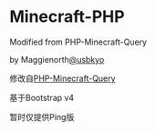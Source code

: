 # Minecraft-PHP
Modified from PHP-Minecraft-Query

by Maggienorth[@usbkyo](https://github.com/usbkyo)


修改自[PHP-Minecraft-Query](https://github.com/xPaw/PHP-Minecraft-Query/)


基于Bootstrap v4


暂时仅提供Ping版
